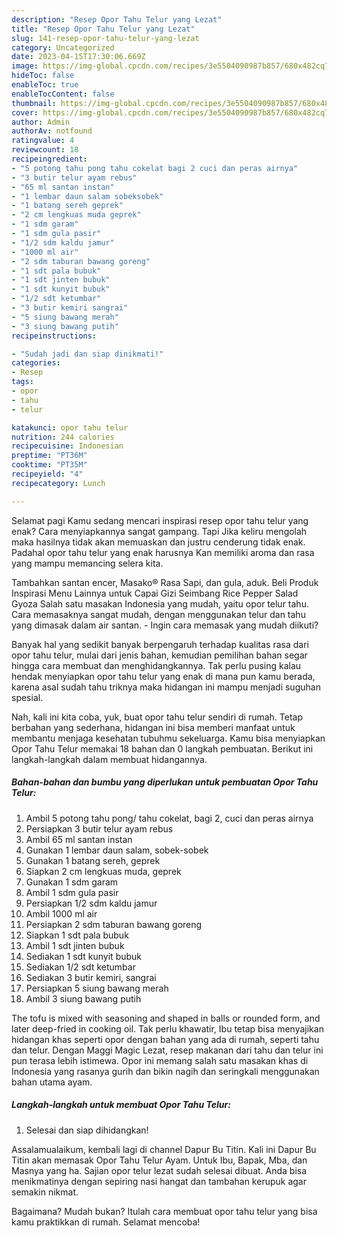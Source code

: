 ```yaml
---
description: "Resep Opor Tahu Telur yang Lezat"
title: "Resep Opor Tahu Telur yang Lezat"
slug: 141-resep-opor-tahu-telur-yang-lezat
category: Uncategorized
date: 2023-04-15T17:30:06.669Z
image: https://img-global.cpcdn.com/recipes/3e5504090987b857/680x482cq70/opor-tahu-telur-foto-resep-utama.jpg
hideToc: false
enableToc: true
enableTocContent: false
thumbnail: https://img-global.cpcdn.com/recipes/3e5504090987b857/680x482cq70/opor-tahu-telur-foto-resep-utama.jpg
cover: https://img-global.cpcdn.com/recipes/3e5504090987b857/680x482cq70/opor-tahu-telur-foto-resep-utama.jpg
author: Admin
authorAv: notfound
ratingvalue: 4
reviewcount: 18
recipeingredient:
- "5 potong tahu pong tahu cokelat bagi 2 cuci dan peras airnya"
- "3 butir telur ayam rebus"
- "65 ml santan instan"
- "1 lembar daun salam sobeksobek"
- "1 batang sereh geprek"
- "2 cm lengkuas muda geprek"
- "1 sdm garam"
- "1 sdm gula pasir"
- "1/2 sdm kaldu jamur"
- "1000 ml air"
- "2 sdm taburan bawang goreng"
- "1 sdt pala bubuk"
- "1 sdt jinten bubuk"
- "1 sdt kunyit bubuk"
- "1/2 sdt ketumbar"
- "3 butir kemiri sangrai"
- "5 siung bawang merah"
- "3 siung bawang putih"
recipeinstructions:

- "Sudah jadi dan siap dinikmati!"
categories:
- Resep
tags:
- opor
- tahu
- telur

katakunci: opor tahu telur 
nutrition: 244 calories
recipecuisine: Indonesian
preptime: "PT36M"
cooktime: "PT35M"
recipeyield: "4"
recipecategory: Lunch

---
```



Selamat pagi Kamu sedang mencari inspirasi resep opor tahu telur yang enak? Cara menyiapkannya sangat gampang. Tapi Jika keliru mengolah maka hasilnya tidak akan memuaskan dan justru cenderung tidak enak. Padahal opor tahu telur yang enak harusnya Kan memiliki aroma dan rasa yang mampu memancing selera kita.


Tambahkan santan encer, Masako® Rasa Sapi, dan gula, aduk. Beli Produk Inspirasi Menu Lainnya untuk Capai Gizi Seimbang Rice Pepper Salad Gyoza Salah satu masakan Indonesia yang mudah, yaitu opor telur tahu. Cara memasaknya sangat mudah, dengan menggunakan telur dan tahu yang dimasak dalam air santan. - Ingin cara memasak yang mudah diikuti?

Banyak hal yang sedikit banyak berpengaruh terhadap kualitas rasa dari opor tahu telur, mulai dari jenis bahan, kemudian pemilihan bahan segar hingga cara membuat dan menghidangkannya. Tak perlu pusing kalau hendak menyiapkan opor tahu telur yang enak di mana pun kamu berada, karena asal sudah tahu triknya maka hidangan ini mampu menjadi suguhan spesial.


Nah, kali ini kita coba, yuk, buat opor tahu telur sendiri di rumah. Tetap berbahan yang sederhana, hidangan ini bisa memberi manfaat untuk membantu menjaga kesehatan tubuhmu sekeluarga. Kamu bisa menyiapkan Opor Tahu Telur memakai 18 bahan dan 0 langkah pembuatan. Berikut ini langkah-langkah dalam membuat hidangannya.

<!--inarticleads1-->

##### Bahan-bahan dan bumbu yang diperlukan untuk pembuatan Opor Tahu Telur:

1. Ambil 5 potong tahu pong/ tahu cokelat, bagi 2, cuci dan peras airnya
1. Persiapkan 3 butir telur ayam rebus
1. Ambil 65 ml santan instan
1. Gunakan 1 lembar daun salam, sobek-sobek
1. Gunakan 1 batang sereh, geprek
1. Siapkan 2 cm lengkuas muda, geprek
1. Gunakan 1 sdm garam
1. Ambil 1 sdm gula pasir
1. Persiapkan 1/2 sdm kaldu jamur
1. Ambil 1000 ml air
1. Persiapkan 2 sdm taburan bawang goreng
1. Siapkan 1 sdt pala bubuk
1. Ambil 1 sdt jinten bubuk
1. Sediakan 1 sdt kunyit bubuk
1. Sediakan 1/2 sdt ketumbar
1. Sediakan 3 butir kemiri, sangrai
1. Persiapkan 5 siung bawang merah
1. Ambil 3 siung bawang putih


The tofu is mixed with seasoning and shaped in balls or rounded form, and later deep-fried in cooking oil. Tak perlu khawatir, Ibu tetap bisa menyajikan hidangan khas seperti opor dengan bahan yang ada di rumah, seperti tahu dan telur. Dengan Maggi Magic Lezat, resep makanan dari tahu dan telur ini pun terasa lebih istimewa. Opor ini memang salah satu masakan khas di Indonesia yang rasanya gurih dan bikin nagih dan seringkali menggunakan bahan utama ayam. 

<!--inarticleads2-->

##### Langkah-langkah untuk membuat Opor Tahu Telur:


1. Selesai dan siap dihidangkan!

Assalamualaikum, kembali lagi di channel Dapur Bu Titin. Kali ini Dapur Bu Titin akan memasak Opor Tahu Telur Ayam. Untuk Ibu, Bapak, Mba, dan Masnya yang ha. Sajian opor telur lezat sudah selesai dibuat. Anda bisa menikmatinya dengan sepiring nasi hangat dan tambahan kerupuk agar semakin nikmat. 

Bagaimana? Mudah bukan? Itulah cara membuat opor tahu telur yang bisa kamu praktikkan di rumah. Selamat mencoba!
